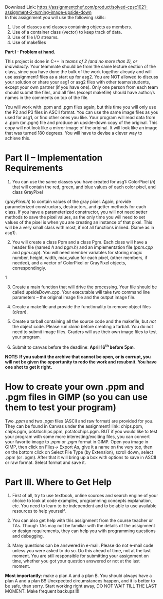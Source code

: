 Download Link: https://assignmentchef.com/product/solved-cpsc1021-assignment-2-turning-image-upside-down
<br>
In this assignment you will use the following skills:

<ol>

 <li>Use of classes and classes containing objects as members.</li>

 <li>Use of a container class (vector) to keep track of data.</li>

 <li>Use of file I/O streams.</li>

 <li>Use of makefiles</li>

</ol>

<strong>Part I – Problem at hand.  </strong>

This project is done in C++ in <em>teams of 2 (and no more than 2), or individually</em>. Your teammate should be from the same lecture section of the class, since you have done the bulk of the work together already and will use assignment1 files as a start up for asg2. You are NOT allowed to discuss your solution or share your asg1 or asg2 files with other teams/students, except your own partner (if you have one). Only one person from each  team should submit the files, and all files (except makefile) should have author/s names in the comments on top of the file.

You will work with .ppm and .pgm files again, but this time you will only use the P2 and P3 files in ASCII format. You can use the same image files as you used for asg1, or find other ones you like. Your program will read data from a .ppm (or .pgm) file and produce an upside-down copy of the original. This copy will not look like a mirror image of the original. It will look like an image that was turned 180 degrees. You will have to devise a clever way to achieve this.




<h1>Part II – Implementation Requirements</h1>

<strong> </strong>

<ol>

 <li>You can use the same classes you have created for asg1: ColorPixel (<em>h</em>) that will contain the red, green, and blue values of each color pixel, and class GrayPixel</li>

</ol>

(<em>grayPixel.h</em>) to contain values of the gray pixel. Again, provide parameterized constructors, destructors, and getter methods for each class. If you have a parameterized constructor, you will not need setter methods to save the pixel values, as the only time you will need to set values of the pixel is when you are creating an instance of that pixel. This will be a very small class with most, if not all functions inlined. (Same as in asg1).




<ol start="2">

 <li>You will create a class Ppm and a class Pgm. Each class will have a header file (named <em>h</em> and <em>pgm.h</em>) and an implementation file (<em>ppm.cpp</em> and <em>pgm.cpp</em>). You will need member variables for storing magic number, height, width, max_value for each pixel, (other members, if needed), and a vector of ColorPixel or GrayPixel objects, correspondingly.</li>

</ol>




1




<ol start="3">

 <li>Create a main function that will drive the processing. Your file should be called upsideDown.cpp. Your executable will take two command line parameters – the original image file and the output image file.</li>

</ol>




<ol start="4">

 <li>Create a makefile and provide the functionality to remove object files (<em>clean</em>).</li>

</ol>




<ol start="5">

 <li>Create a tarball containing all the source code and the makefile, but <em>not</em> the object code. Please run <em>clean</em> before creating a tarball. You do not need to submit image files. Graders will use their own image files to test your program.</li>

</ol>




<ol start="6">

 <li>Submit to canvas before the deadline: <strong>April 16<sup>th</sup> before 5pm</strong>.</li>

</ol>




<strong>           </strong><strong>NOTE: If you submit the archive that cannot be open, or is corrupt, you will not be given             the opportunity to redo the work and resubmit. You have one shot to get it right.  </strong>







<h1>How to create your own .ppm and .pgm files in GIMP (so you can use them to test your program)</h1>

<strong> </strong>

Two <em>.ppm</em> and two <em>.pgm</em> files (ASCII and raw format) are provided for you. They can be found in Canvas under the assignment1 link: chips.ppm, chips.pgm, potatochips.ppm, potatochips.pgm. BUT if you would like to test your program with some more interesting/exciting files, you can convert your favorite image to <em>.ppm</em> or <em>.pgm</em> format in GIMP. Open you image in GIMP, then click on  Files-&gt; Export As, give it a name on the very top, then on the bottom click on Select File Type (by Extension), scroll down, select .ppm (or .pgm). After that it will bring up a box with options to save in ASCII or raw format. Select format and save it.




<h1>Part III. Where to Get Help</h1>

<strong> </strong>

<ol>

 <li>First of all, try to use textbook, online sources and search engine of your choice to look at code examples, programming concepts explanation, etc. You need to learn to be independent and to be able to use available resources to help yourself.</li>

</ol>




<ol start="2">

 <li>You can also get help with this assignment from the course teacher or TAs. Though TAs may not be familiar with the details of the assignment or design requirements, they can help you with programming questions and debugging.</li>

</ol>




<ol start="3">

 <li>Many questions can be answered in e-mail. Please do not e-mail code unless you were asked to do so. Do this ahead of time, not at the last moment. You are still responsible for submitting your assignment on time, whether you got your question answered or not at the last moment.</li>

</ol>




<strong>Most importantly</strong>: make a plan A and a plan B. You should always have a plan A and a plan B!! Unexpected circumstances happen, and it is better to be safe, than sorry. Start working right away, DO NOT WAIT TILL THE LAST MOMENT. Make frequent backups!!!!


